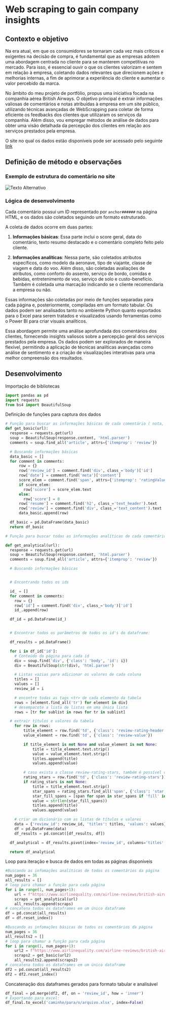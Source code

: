# Web scraping to gain company insights

## Contexto e objetivo
Na era atual, em que os consumidores se tornaram cada vez mais críticos e exigentes na decisão de compra, é fundamental que as empresas adotem uma abordagem centrada no cliente para se manterem competitivas no mercado. Para isso, é essencial ouvir o que os clientes valorizam e sentem em relação à empresa, coletando dados relevantes que direcionem ações e melhorias internas, a fim de aprimorar a experiência do cliente e aumentar o valor percebido da marca.

No âmbito do meu projeto de portfólio, propus uma iniciativa focada na companhia aérea British Airways. O objetivo principal é extrair informações valiosas de comentários e notas atribuídas à empresa em um site público, utilizando técnicas avançadas de WebScrapping para coletar de forma eficiente os feedbacks dos clientes que utilizaram os serviços da companhia. Além disso, vou empregar métodos de análise de dados para obter uma visão detalhada da percepção dos clientes em relação aos serviços prestados pela empresa.

O site no qual os dados estão disponíveis pode ser acessado pelo seguinte [link](https://www.airlinequality.com/)

## Definição de método e observações

### Exemplo de estrutura do comentário no site
![Texto Alternativo](modelo_comentario.png)

### Lógica de desenvolvimento

Cada comentário possui um ID representado por `anchor######` na página HTML, e os dados são coletados seguindo um formato estruturado.

A coleta de dados ocorre em duas partes:

1. **Informações básicas**: Essa parte inclui o score geral, data do comentário, texto resumo destacado e o comentário completo feito pelo cliente.

2. **Informações analíticas**: Nessa parte, são coletados atributos específicos, como modelo da aeronave, tipo de viajante, classe de viagem e data do voo. Além disso, são coletadas avaliações de atributos, como conforto do assento, serviço de bordo, comidas e bebidas, entretenimento de voo, serviço de solo e custo-benefício. Também é coletada uma marcação indicando se o cliente recomendaria a empresa ou não.

Essas informações são coletadas por meio de funções separadas para cada página e, posteriormente, compiladas em um formato tabular. Os dados podem ser analisados tanto no ambiente Python quanto exportados para o Excel para serem tratados e visualizados usando ferramentas como o Power BI para criar visuais analíticos.

Essa abordagem permite uma análise aprofundada dos comentários dos clientes, fornecendo insights valiosos sobre a percepção geral dos serviços prestados pela empresa. Os dados podem ser explorados de maneira flexível, permitindo a aplicação de técnicas analíticas avançadas como análise de sentimento e a criação de visualizações interativas para uma melhor compreensão dos resultados.

## Desenvolvimento

Importação de bibliotecas

``````python
import pandas as pd
import requests
from bs4 import BeautifulSoup
``````

Definição de funções para captura dos dados

``````python
# Função para buscar as informações básicas de cada comentário ( nota, comentário e data)
def get_basic(url):
  response = requests.get(url)
  soup = BeautifulSoup(response.content, 'html.parser')
  comments = soup.find_all('article', attrs={'itemprop': 'review'})

  # Buscando informações básicas
  data_basic = []
  for comment in comments:
      row = {}
      row['review_id'] = comment.find('div', class_='body')['id']
      row['date'] = comment.find('meta')['content']
      score_elem = comment.find('span', attrs={'itemprop': 'ratingValue'})
      if score_elem:
        row['score'] = score_elem.text
      else:
        row['score'] = 0
      row['resume'] = comment.find('h2', class_='text_header').text
      row['review'] = comment.find('div', class_='text_content').text
      data_basic.append(row)

  df_basic = pd.DataFrame(data_basic)
  return df_basic
``````

``````python
# Função para buscar todas as informações analíticas de cada comentário de cada página (tabela depois do comentário)

def get_analytical(url):
  response = requests.get(url)
  soup = BeautifulSoup(response.content, 'html.parser')
  comments = soup.find_all('article', attrs={'itemprop': 'review'})

  # Buscando informações básicas


  # Encontrando todos os ids

  id_ = []
  for comment in comments:
    row = {}
    row['id'] = comment.find('div', class_='body')['id']
    id_.append(row)

  df_id = pd.DataFrame(id_)


  # Encontrar todos os parâmetros de todos os id's do dataframe:

  df_results = pd.DataFrame()

  for i in df_id['id']:
    # Conteúdo da página para cada id
    div = soup.find('div', {'class': 'body', 'id': i})
    div = BeautifulSoup(str(div), 'html.parser')

    # Listas vazias para adicionar os valores de cada coluna
    titles = []
    values = []
    review_id = i

    # encontre todas as tags <tr> de cada elemento da tabela
    rows = [element.find_all('tr') for element in div]
    # desempacote a lista de listas em uma única lista
    rows = [tr for sublist in rows for tr in sublist]

  # extrair títulos e valores da tabela
    for row in rows:
        title_element = row.find('td', {'class': 'review-rating-header'})
        value_element = row.find('td', {'class': 'review-value'})

        if title_element is not None and value_element is not None:
            title = title_element.text.strip()
            value = value_element.text.strip()
            titles.append(title)
            values.append(value)

        # caso exista a classe review-rating-stars, também é possível coletar as informações
        rating_stars = row.find('td', {'class': 'review-rating-stars'})
        if rating_stars is not None:
            title = title_element.text.strip()
            star_spans = rating_stars.find_all('span', {'class': 'star'})
            star_fill_spans = [span for span in star_spans if 'fill' in span['class']]
            value = str(len(star_fill_spans))
            titles.append(title)
            values.append(value)

    # criar um dicionário com as listas de títulos e valores
    data = {'review_id': review_id, 'titles': titles, 'values': values}
    df = pd.DataFrame(data)
    df_results = pd.concat([df_results, df])

  df_analytical = df_results.pivot(index='review_id', columns='titles', values='values')

  return df_analytical
``````
Loop para iteração e busca de dados em todas as páginas disponíveis

``````python
#Buscando as infomações analíticas de todos os comentários da página
num_pages = 36
all_results = []
# loop para chamar a função para cada página
for i in range(1, num_pages+1):
    url = f"https://www.airlinequality.com/airline-reviews/british-airways/page/{i}/?sortby=post_date%3ADesc&pagesize=100"
    scraps = get_analytical(url)
    all_results.append(scraps)
# concatena todos os dataframes em um único dataframe
df = pd.concat(all_results)
df = df.reset_index()
``````

``````python
#Buscando as infomações básicas de todos os comentários da página
num_pages = 36
all_results2 = []
# loop para chamar a função para cada página
for i in range(1, num_pages+1):
    url2 = f"https://www.airlinequality.com/airline-reviews/british-airways/page/{i}/?sortby=post_date%3ADesc&pagesize=100"
    scraps2 = get_basic(url2)
    all_results2.append(scraps2)
# concatena todos os dataframes em um único dataframe
df2 = pd.concat(all_results2)
df2 = df2.reset_index()
``````
Concatenação dos dataframes gerados para formato tabular e analisável 

``````python
df_final = pd.merge(df2, df, on = 'review_id', how = 'inner')
# Exportando para excel:
df_final.to_excel('caminho/para/o/arquivo.xlsx', index=False)
``````
